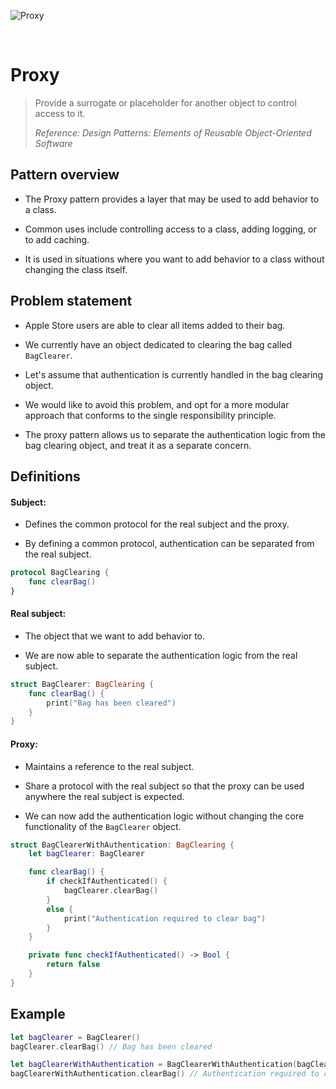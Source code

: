 ![Proxy](https://github.com/user-attachments/assets/4c4a662b-7dfd-46a1-9122-3fc488a30ca1)

<br />

# Proxy

> Provide a surrogate or placeholder for another object to control access to it.
>
> _Reference: Design Patterns: Elements of Reusable Object-Oriented Software_

## Pattern overview

- The Proxy pattern provides a layer that may be used to add behavior to a class.

- Common uses include controlling access to a class, adding logging, or to add caching.

- It is used in situations where you want to add behavior to a class without changing the class itself.

## Problem statement

- Apple Store users are able to clear all items added to their bag.

- We currently have an object dedicated to clearing the bag called `BagClearer`.

- Let's assume that authentication is currently handled in the bag clearing object.

- We would like to avoid this problem, and opt for a more modular approach that conforms to the single responsibility principle.

- The proxy pattern allows us to separate the authentication logic from the bag clearing object, and treat it as a separate concern.

## Definitions

#### Subject:

- Defines the common protocol for the real subject and the proxy.

- By defining a common protocol, authentication can be separated from the real subject.

```swift
protocol BagClearing {
    func clearBag()
}
```

#### Real subject:

- The object that we want to add behavior to.

- We are now able to separate the authentication logic from the real subject.

```swift
struct BagClearer: BagClearing {
    func clearBag() {
        print("Bag has been cleared")
    }
}
```

#### Proxy:

- Maintains a reference to the real subject.

- Share a protocol with the real subject so that the proxy can be used anywhere the real subject is expected.

- We can now add the authentication logic without changing the core functionality of the `BagClearer` object.

```swift
struct BagClearerWithAuthentication: BagClearing {
    let bagClearer: BagClearer

    func clearBag() {
        if checkIfAuthenticated() {
            bagClearer.clearBag()
        }
        else {
            print("Authentication required to clear bag")
        }
    }

    private func checkIfAuthenticated() -> Bool {
        return false
    }
}
```

## Example

```swift
let bagClearer = BagClearer()
bagClearer.clearBag() // Bag has been cleared

let bagClearerWithAuthentication = BagClearerWithAuthentication(bagClearer: bagClearer)
bagClearerWithAuthentication.clearBag() // Authentication required to clear bag
```

